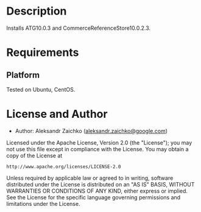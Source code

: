 Description
===========

Installs ATG10.0.3 and CommerceReferenceStore10.0.2.3.

Requirements
============

## Platform

Tested on Ubuntu, CentOS.

License and Author
==================

- Author: Aleksandr Zaichko (<aleksandr.zaichko@google.com>)

Licensed under the Apache License, Version 2.0 (the "License");
you may not use this file except in compliance with the License.
You may obtain a copy of the License at

    http://www.apache.org/licenses/LICENSE-2.0

Unless required by applicable law or agreed to in writing, software
distributed under the License is distributed on an "AS IS" BASIS,
WITHOUT WARRANTIES OR CONDITIONS OF ANY KIND, either express or implied.
See the License for the specific language governing permissions and
limitations under the License.

